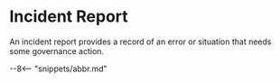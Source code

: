 <!-- SPDX-License-Identifier: CC-BY-4.0 -->
<!-- Copyright Contributors to the ODPi Egeria project. -->


# Incident Report

An incident report provides a record of an error or situation that needs
some governance action.


--8<-- "snippets/abbr.md"
